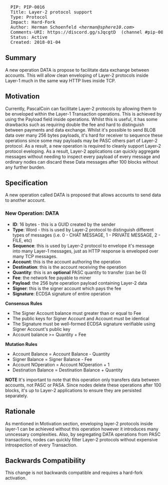 <pre>
  PIP: PIP-0016
  Title: Layer-2 protocol support
  Type: Protocol
  Impact: Hard-Fork
  Author: Herman Schoenfeld <i>&lt;herman@sphere10.com&gt;</i>
  Comments-URI: https://discord.gg/sJqcgtD  (channel #pip-0016)
  Status: Active
  Created: 2018-01-04
</pre>

## Summary

A new operation DATA is propose to facilitate data exchange between accounts. This will allow clean enveloping of Layer-2 protocols inside Layer-1 much in the same way HTTP lives inside TCP.

## Motivation

Currently, PascalCoin can facilitate Layer-2 protocols by allowing them to be enveloped within the Layer-1 Transaction operations. This is achieved by using the Payload field inside operations. Whilst this is useful, it has some drawbacks such as requiring double the fee and hard to distinguish between payments and data exchange. Whilst it's possible to send BLOB data over many 256 bytes payloads, it's hard for receiver to sequence these operations since some may payloads may be PASC others part of Layer-2 protocol. As a result, a new operation is required to cleanly support Layer-2 protocol eveloping. As a result, Layer-2 applications can quickly aggregate messages without needing to inspect every payload of every message and ordinary nodes can discard these Data messages after 100 blocks without any further burden.

## Specification

A new operation called DATA is proposed that allows accounts to send data to another account.

### New Operation: DATA

- **ID**: 16 bytes - this is a GUID created by the sender
- **Type**: Word - this is used by Layer-2 protocol to distinguish different types of messages (i.e. 0 - CHAT MESSAGE, 1 - PRIVATE MESSAGE, 2 - FILE, etc)
- **Sequence**: this is used by Layer-2 protocol to envelope it's message into many Layer-1 messages, just as HTTP response is enveloped over many TCP messages. 
- **Account**: this is the account authoring the operation
- **Destination**: this is the account receiving the operation
- **Quantity**: this is an **optional** PASC quantity to transfer (can be 0)
- **Fee**: the network fee payable to miner
- **Payload**: the 256 byte operation payload containing Layer-2 data
- **Signer**: this is the signer account which pays the fee
- **Signature**: ECDSA signature of entire operation
 
**Consensus Rules**
- The Signer Account balance must greater than or equal to Fee
- The public keys for Signer Account and Account must be identical
- The Signature must be well-formed ECDSA signature verifiable using Signer Account's public key
- Account balance >= Quantity + Fee

**Mutation Rules**
- Account Balance = Account Balance - Quantity
- Signer Balance = Signer Balance - Fee
- Account NOperation = Account NOperation + 1
- Destination Balance = Destination Balance + Quantity  

**NOTE**
It's important to note that this operation only transfers data between accounts, not PASC or PASA. Since nodes delete these operations after 100 blocks, it's up to Layer-2 applications to ensure they are persisted separately. 

## Rationale

As mentioned in Motivation section, enveloping layer-2 protocols inside layer-1 can be achieved without this operation however it introduces many unncessary complexities. Also, by segregating DATA operations from PASC transactions, nodes can quickly filter Layer-2 protocols without expensive introspection of every Transaction.

## Backwards Compatibility

This change is not backwards compatible and requires a hard-fork activation.
